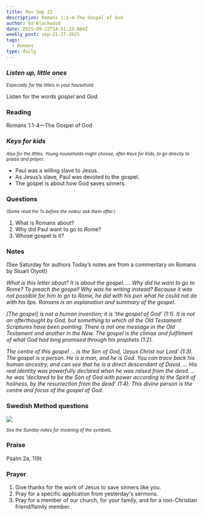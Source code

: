 ```yaml
---
title: Mon Sep 22
description: Romans 1:1-4—The Gospel of God
author: Ed Blackwood
date: 2025-09-22T14:51:23.064Z
weekly_post: sep-21-27-2025
tags:
  - Romans
type: daily
---
```

### *Listen up, little ones*

<div><small><i>Especially for the littles in your household.</i></small></div>

Listen for the words *gospel* and *God*.

### Reading

Romans 1:1-4—The Gospel of God

### *Keys for kids*

<div><small><i>Also for the littles. Young households might choose, after Keys for Kids, to go directly to praise and prayer.</i></small></div>

* Paul was a willing slave to Jesus.
* As Jesus’s slave, Paul was devoted to the gospel.
* The gospel is about how God saves sinners.

### Questions

<div><small><i>(Some read the ?s before the notes/ ask them after.)</i></small></div>

1. What is Romans about?
2. Why did Paul want to go to Rome?
3. Whose gospel is it?

### Notes

(See Saturday for authors Today’s notes are from a commentary on Romans by Stuart Olyott)	

*What is this letter about? It is about the gospel. … Why did he want to go to Rome? To preach the gospel! Why was he writing instead? Because it was not possible for him to go to Rome, he did with his pen what he could not do with his lips. Romans is an explanation and summary of the gospel.*

*\[The gospel] is not a human invention; it is ‘the gospel of God’ (1:1). It is not an afterthought by God, but something to which all the Old Testament Scriptures have been pointing. There is not one message in the Old Testament and another in the New. The gospel is the climax and fulfilment of what God had long promised through his prophets (1:2).*

*The centre of this gospel … is the Son of God, ‘Jesus Christ our Lord’ (1:3). The gospel is a person. He is a man, and he is God. You can trace back his human ancestry, and can see that he is a direct descendant of David. … His real identity was powerfully declared when he was raised from the dead. … he was ‘declared to be the Son of God with power according to the Spirit of holiness, by the resurrection from the dead’ (1:4). This divine person is the centre and focus of the gospel of God.*

### Swedish Method questions

![](/static/img/family_worship_study_ed-swedish_questions.png)

<div><small><i>See the Sunday notes for meaning of the symbols.</i></small></div>

### Praise

P﻿salm 2a, 119t

### Prayer

1. Give thanks for the work of Jesus to save sinners like you.
2. Pray for a specific application from yesterday's sermons.
3. Pray for a member of our church, for your family, and for a non-Christian friend/family member.